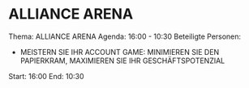 # ALLIANCE ARENA
Thema: ALLIANCE ARENA
Agenda: 16:00 - 10:30
Beteiligte Personen:
- MEISTERN SIE IHR ACCOUNT GAME: MINIMIEREN SIE DEN PAPIERKRAM, MAXIMIEREN SIE IHR GESCHÄFTSPOTENZIAL

Start: 16:00
End: 10:30

